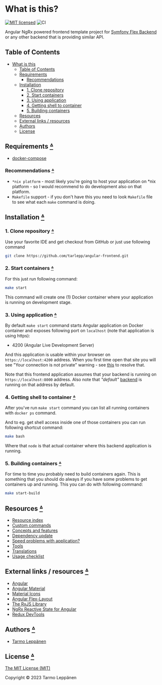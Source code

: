 # What is this?

[![MIT licensed](https://img.shields.io/badge/license-MIT-blue.svg)](LICENSE)
![CI](https://github.com/tarlepp/angular-ngrx-frontend/workflows/CI/badge.svg)

Angular NgRx powered frontend template project for
[Symfony Flex Backend](https://github.com/tarlepp/symfony-flex-backend)
or any other backend that is providing similar API.

## Table of Contents

* [What is this](#what-is-this)
  * [Table of Contents](#table-of-contents)
  * [Requirements](#requirements-table-of-contents)
    * [Recommendations](#recommendations-table-of-contents)
  * [Installation](#installation-table-of-contents)
    * [1. Clone repository](#1-clone-repository-table-of-contents)
    * [2. Start containers](#2-start-containers-table-of-contents)
    * [3. Using application](#3-using-application-table-of-contents)
    * [4. Getting shell to container](#4-getting-shell-to-container-table-of-contents)
    * [5. Building containers](#5-building-containers-table-of-contents)
  * [Resources](#resources-table-of-contents)
  * [External links / resources](#external-links--resources-table-of-contents)
  * [Authors](#authors-table-of-contents)
  * [License](#license-table-of-contents)

## Requirements [ᐞ](#table-of-contents)

* [docker-compose](https://docs.docker.com/compose/install/)

### Recommendations [ᐞ](#table-of-contents)

* `*nix platform` - most likely you're going to host your application on *nix
  platform - so I would recommend to do development also on that platform.
* `Makefile` support - if you don't have this you need to look `Makefile` file
  to see what each `make` command is doing.

## Installation [ᐞ](#table-of-contents)

### 1. Clone repository [ᐞ](#table-of-contents)

Use your favorite IDE and get checkout from GitHub or just use following command

```bash
git clone https://github.com/tarlepp/angular-frontend.git
```

### 2. Start containers [ᐞ](#table-of-contents)

For this just run following command:

```bash
make start
```

This command will create one (1) Docker container where your application is
running on development stage.

### 3. Using application [ᐞ](#table-of-contents)

By default `make start` command starts Angular application on Docker container
and exposes following port on `localhost` (note that application is using
https):

* 4200 (Angular Live Development Server)

And this application is usable within your browser on `https://localhost:4200`
address. When you first time open that site you will see "Your connection is
not private" warning - see [this](./docker/ssl/README.md) to resolve that.

Note that this frontend application assumes that your backend is running on
`https://localhost:8000` address. Also note that _"default"_
[backend](https://github.com/tarlepp/symfony-flex-backend)
is running on that address by default.

### 4. Getting shell to container [ᐞ](#table-of-contents)

After you've run `make start` command you can list all running containers with
`docker ps` command.

And to eg. get shell access inside one of those containers you can run following
shortcut command:

```bash
make bash
```

Where that `node` is that actual container where this backend application is
running.

### 5. Building containers [ᐞ](#table-of-contents)

For time to time you probably need to build containers again. This is something
that you should do always if you have some problems to get containers up and
running. This you can do with following command:

```bash
make start-build
```

## Resources [ᐞ](#table-of-contents)

* [Resource index](doc/README.md)
* [Custom commands](doc/COMMANDS.md)
* [Concepts and features](doc/CONCEPTS_AND_FEATURES.md)
* [Dependency update](doc/DEPENDENCY_UPDATE.md)
* [Speed problems with application?](doc/SPEED_UP_DOCKER_COMPOSE.md)
* [Tools](doc/TOOLS.md)
* [Translations](doc/TRANSLATIONS.md)
* [Usage checklist](doc/USAGE_CHECKLIST.md)

## External links / resources [ᐞ](#table-of-contents)

* [Angular](https://angular.io/)
* [Angular Material](https://material.angular.io/)
* [Material Icons](https://material.io/resources/icons/)
* [Angular Flex-Layout](https://github.com/angular/flex-layout)
* [The RxJS Library](https://angular.io/guide/rx-library)
* [NgRx Reactive State for Angular](https://ngrx.io/)
* [Redux DevTools](https://chrome.google.com/webstore/detail/redux-devtools/lmhkpmbekcpmknklioeibfkpmmfibljd)

## Authors [ᐞ](#table-of-contents)

* [Tarmo Leppänen](https://github.com/tarlepp)

## License [ᐞ](#table-of-contents)

[The MIT License (MIT)](LICENSE)

Copyright © 2023 Tarmo Leppänen
